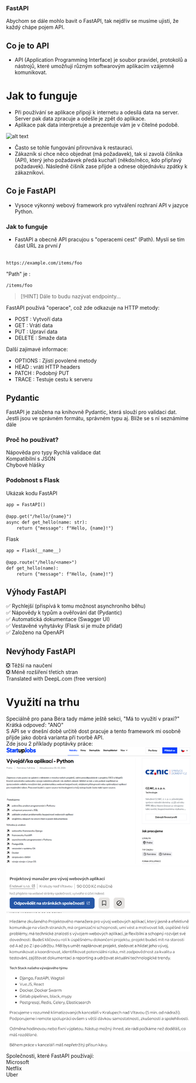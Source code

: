 ### FastAPI  
Abychom se dále mohlo bavit o FastAPI, tak nejdřív se musíme ujisti, že každý chápe pojem API.
## Co je to API
- API (Application Programming Interface) je soubor pravidel, protokolů a nástrojů, které umožňují různým softwarovým aplikacím vzájemně komunikovat.

# Jak to funguje
- Při používání se aplikace připojí k internetu a odesílá data na server. Server pak data zpracuje a odešle je zpět do aplikace. 
- Aplikace pak data interpretuje a prezentuje vám je v čitelné podobě. 

![alt text](https://images.datacamp.com/image/upload/v1664210695/A_simple_API_architecture_design_f98bfad9ce.png)  

- Často se tohle fungování přirovnáva k restauraci.    
- Zákazník si chce něco objednat (má požadavek), tak si zavolá číšníka (API), který jeho požadavek předá kuchaři (někdo/něco, kdo připřavý požadavek). Následně číšník zase přijde a odnese     objednávku zpátky k zákazníkovi.

## Co je FastAPI
 - Vysoce výkonný webový framework pro vytváření rozhraní API v jazyce Python.
### Jak to funguje
 - FastAPI a obecně API pracujou s "operacemi cest" (Path). Myslí se tím část URL za první **/**
```

https://example.com/items/foo  

```
"Path" je :
```
/items/foo
```  

>[!HINT] 
> Dále to budu nazývat endpointy...

FastAPI používá "operace", což zde odkazuje na HTTP metody:

- POST : Vytvoří data
- GET : Vrátí data
- PUT : Upraví data
- DELETE : Smaže data

Další zajimavé informace:
- OPTIONS : Zjistí povolené metody
- HEAD : vrátí HTTP headers
- PATCH : Podobný PUT
- TRACE : Testuje cestu k serveru

## Pydantic
 FastAPI je založena na knihovně Pydantic, která slouží pro validaci dat. 
 Jestli jsou ve správném formátu, správném typu aj.
 Blíže se s ní seznámíme dále

 
### Proč ho používat?

 Nápověda pro typy 
 Rychlá validace dat  
 Kompatibilní s JSON  
 Chybové hlášky  

### Podobnost s Flask
Ukázak kodu 
FastAPI
```
app = FastAPI()

@app.get("/hello/{name}")
async def get_hello(name: str):
    return {"message": f"Hello, {name}!"}
```
Flask
```
app = Flask(__name__)

@app.route("/hello/<name>")
def get_hello(name):
    return {"message": f"Hello, {name}!"}
```

## Výhody FastAPI
 :white_check_mark: Rychlejší (přispívá k tomu možnost asynchroního běhu)  
 :white_check_mark: Nápovědy k typům a ověřování dat (Pydantic)  
 :white_check_mark: Automatická dokumentace (Swagger UI)  
 :white_check_mark: Vestavěné vyhytávky (Flask si je muže přidat)  
 :white_check_mark: Založeno na OpenAPI  

## Nevýhody FastAPI
 :negative_squared_cross_mark: Těžší na naučení  
 :negative_squared_cross_mark: Méně rozšíření třetích stran  
Translated with DeepL.com (free version)  

# Využití na trhu
Speciálně pro pana Béra tady máme ještě sekci, "Má to využití v praxi?"
Krátká odpoveď: "ANO"  
S API se v dnešní době určitě dost pracuje a tento framework mi osobně přijde jako dobrá varianta při tvorbě API.  
Zde jsou 2 příklady poptávky práce:  
![alt text](code/app/img/FastApi_jobs1.png)  
![alt text](code/app/img/FastApi_jobs2.png)  
Společnosti, které FastAPI používají:  
Microsoft  
Netflix  
Uber

